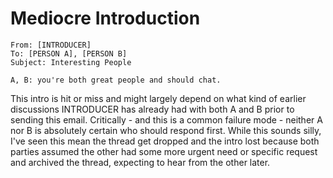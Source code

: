 # Mediocre Introduction

```
From: [INTRODUCER]
To: [PERSON A], [PERSON B]
Subject: Interesting People

A, B: you're both great people and should chat.
```

This intro is hit or miss and might largely depend on what kind of
earlier discussions INTRODUCER has already had with both A and B prior
to sending this email. Critically - and this is a common failure mode -
neither A nor B is absolutely certain who should respond
first. While this sounds silly, I've seen this mean the thread get
dropped and the intro lost because both parties assumed the other had
some more urgent need or specific request and archived the thread,
expecting to hear from the other later.
